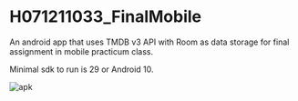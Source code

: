 # H071211033_FinalMobile
An android app that uses TMDB v3 API with Room as data storage for final assignment in mobile practicum class.

Minimal sdk to run is 29 or Android 10.

![apk](https://drive.google.com/file/d/11ga5KcJrpitvgbxl_1_0KZsxOeJXKB5N/view?usp=sharing)
